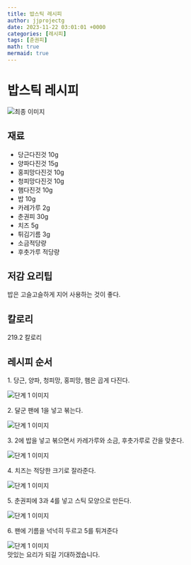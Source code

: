 ```yaml
---
title: 밥스틱 레시피
author: jjprojectg
date: 2023-11-22 03:01:01 +0000
categories: [레시피]
tags: [춘권피]
math: true
mermaid: true
---
```

<meta name="og:type" content="website"/>
<meta charset="UTF-8"/>
<div class="header">
  <h1>밥스틱 레시피</h1>
</div>

<div class="container my-4">
  <div class="row">
    <div class="col-12 col-md-6">
      <div class="recipe-image">
        <img src="http://www.foodsafetykorea.go.kr/uploadimg/20141117/20141117053557_1416213357993.jpg" class="step-image" alt="최종 이미지"/>
      </div>
    </div>
    <div class="col-12 col-md-6">
      <div class="ingredients">
        <h2>재료</h2>
        <ul class="card">
          <li> 당근다진것 10g </li>
          <li>  양파다진것 15g </li>
          <li>  홍피망다진것 10g </li>
          <li>  청피망다진것 10g </li>
          <li>  햄다진것 10g </li>
          <li>  밥 10g </li>
          <li>  카레가루 2g </li>
          <li>  춘권피 30g </li>
          <li>  치즈 5g </li>
          <li>  튀김기름 3g </li>
          <li>  소금적당량 </li>
          <li>  후춧가루 적당량 </li>
</ul>
      </div>
    </div>
    <div class="col-12 col-md-6">
      <div class="ingredients">
        <h2>저감 요리팁</h2>
        <div class="card"> 
          <p>
            밥은 고슬고슬하게 지어 사용하는 것이 좋다.
          </p>
        </div>
      </div>
      <div class="ingredients">
        <h2>칼로리</h2>
        <div class="card"> 
          <p>
            219.2 칼로리
          </p>
        </div>
      </div>
    </div>
  </div>

  <h2 class="my-4">레시피 순서</h2>
  <div class="card recipe-card">
    <div class="card-body recipe-step">
      <p class="card-text step-description">1. 당근, 양파, 청피망, 홍피망, 햄은 곱게 다진다.</p>
      <img src="http://www.foodsafetykorea.go.kr/uploadimg/cook/918-1.jpg" alt="단계 1 이미지" class="step-image"/>
    </div>
  </div>
  <div class="card recipe-card">
    <div class="card-body recipe-step">
      <p class="card-text step-description">2. 달군 팬에 1을 넣고 볶는다.</p>
      <img src="http://www.foodsafetykorea.go.kr/uploadimg/cook/918-2.jpg" alt="단계 1 이미지" class="step-image"/>
    </div>
  </div>
  <div class="card recipe-card">
    <div class="card-body recipe-step">
      <p class="card-text step-description">3. 2에 밥을 넣고 볶으면서 카레가루와 소금, 후춧가루로 간을 맞춘다.</p>
      <img src="http://www.foodsafetykorea.go.kr/uploadimg/cook/918-3.jpg" alt="단계 1 이미지" class="step-image"/>
    </div>
  </div>
  <div class="card recipe-card">
    <div class="card-body recipe-step">
      <p class="card-text step-description">4. 치즈는 적당한 크기로 잘라준다.</p>
      <img src="http://www.foodsafetykorea.go.kr/uploadimg/cook/918-4.jpg" alt="단계 1 이미지" class="step-image"/>
    </div>
  </div>
  <div class="card recipe-card">
    <div class="card-body recipe-step">
      <p class="card-text step-description">5. 춘권피에 3과 4를 넣고 스틱 모양으로 만든다.</p>
      <img src="http://www.foodsafetykorea.go.kr/uploadimg/cook/918-5.jpg" alt="단계 1 이미지" class="step-image"/>
    </div>
  </div>
  <div class="card recipe-card">
    <div class="card-body recipe-step">
      <p class="card-text step-description">6. 팬에 기름을 넉넉히 두르고 5를 튀겨준다</p>
      <img src="http://www.foodsafetykorea.go.kr/uploadimg/cook/918-6.jpg" alt="단계 1 이미지" class="step-image"/>
    </div>
  </div>

</div>
맛있는 요리가 되길 기대하겠습니다.
